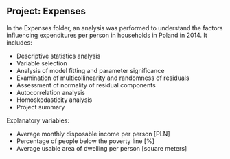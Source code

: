 ## Project: Expenses

In the Expenses folder, an analysis was performed to understand the factors influencing expenditures per person in households in Poland in 2014. It includes:
- Descriptive statistics analysis
- Variable selection
- Analysis of model fitting and parameter significance
- Examination of multicollinearity and randomness of residuals
- Assessment of normality of residual components
- Autocorrelation analysis
- Homoskedasticity analysis
- Project summary

Explanatory variables:
- Average monthly disposable income per person [PLN]
- Percentage of people below the poverty line [%]
- Average usable area of dwelling per person [square meters]
